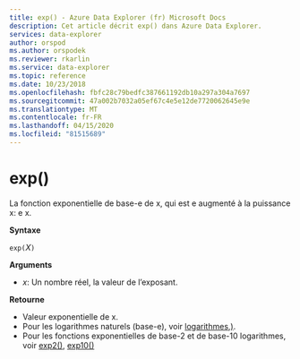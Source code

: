 ```yaml
---
title: exp() - Azure Data Explorer (fr) Microsoft Docs
description: Cet article décrit exp() dans Azure Data Explorer.
services: data-explorer
author: orspod
ms.author: orspodek
ms.reviewer: rkarlin
ms.service: data-explorer
ms.topic: reference
ms.date: 10/23/2018
ms.openlocfilehash: fbfc28c79bedfc387661192db10a297a304a7697
ms.sourcegitcommit: 47a002b7032a05ef67c4e5e12de7720062645e9e
ms.translationtype: MT
ms.contentlocale: fr-FR
ms.lasthandoff: 04/15/2020
ms.locfileid: "81515689"
---
```

# <a name="exp"></a>exp()

La fonction exponentielle de base-e de x, qui est e augmenté à la puissance x: e x.  

**Syntaxe**

`exp(`*X*`)`

**Arguments**

* *x*: Un nombre réel, la valeur de l’exposant.

**Retourne**

* Valeur exponentielle de x.
* Pour les logarithmes naturels (base-e), voir [logarithmes,)](log-function.md).
* Pour les fonctions exponentielles de base-2 et de base-10 logarithmes, voir [exp2()](exp2-function.md), [exp10()](exp10-function.md)